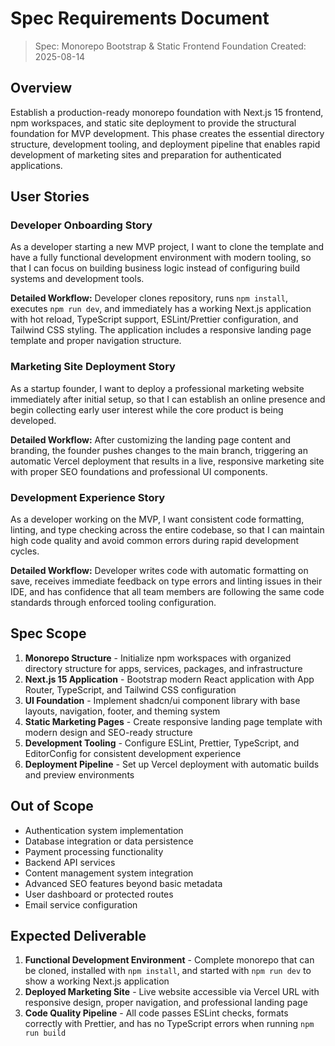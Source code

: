 # Spec Requirements Document

> Spec: Monorepo Bootstrap & Static Frontend Foundation
> Created: 2025-08-14

## Overview

Establish a production-ready monorepo foundation with Next.js 15 frontend, npm workspaces, and static site deployment to provide the structural foundation for MVP development. This phase creates the essential directory structure, development tooling, and deployment pipeline that enables rapid development of marketing sites and preparation for authenticated applications.

## User Stories

### Developer Onboarding Story

As a developer starting a new MVP project, I want to clone the template and have a fully functional development environment with modern tooling, so that I can focus on building business logic instead of configuring build systems and development tools.

**Detailed Workflow:** Developer clones repository, runs `npm install`, executes `npm run dev`, and immediately has a working Next.js application with hot reload, TypeScript support, ESLint/Prettier configuration, and Tailwind CSS styling. The application includes a responsive landing page template and proper navigation structure.

### Marketing Site Deployment Story

As a startup founder, I want to deploy a professional marketing website immediately after initial setup, so that I can establish an online presence and begin collecting early user interest while the core product is being developed.

**Detailed Workflow:** After customizing the landing page content and branding, the founder pushes changes to the main branch, triggering an automatic Vercel deployment that results in a live, responsive marketing site with proper SEO foundations and professional UI components.

### Development Experience Story

As a developer working on the MVP, I want consistent code formatting, linting, and type checking across the entire codebase, so that I can maintain high code quality and avoid common errors during rapid development cycles.

**Detailed Workflow:** Developer writes code with automatic formatting on save, receives immediate feedback on type errors and linting issues in their IDE, and has confidence that all team members are following the same code standards through enforced tooling configuration.

## Spec Scope

1. **Monorepo Structure** - Initialize npm workspaces with organized directory structure for apps, services, packages, and infrastructure
2. **Next.js 15 Application** - Bootstrap modern React application with App Router, TypeScript, and Tailwind CSS configuration
3. **UI Foundation** - Implement shadcn/ui component library with base layouts, navigation, footer, and theming system
4. **Static Marketing Pages** - Create responsive landing page template with modern design and SEO-ready structure
5. **Development Tooling** - Configure ESLint, Prettier, TypeScript, and EditorConfig for consistent development experience
6. **Deployment Pipeline** - Set up Vercel deployment with automatic builds and preview environments

## Out of Scope

- Authentication system implementation
- Database integration or data persistence
- Payment processing functionality
- Backend API services
- Content management system integration
- Advanced SEO features beyond basic metadata
- User dashboard or protected routes
- Email service configuration

## Expected Deliverable

1. **Functional Development Environment** - Complete monorepo that can be cloned, installed with `npm install`, and started with `npm run dev` to show a working Next.js application
2. **Deployed Marketing Site** - Live website accessible via Vercel URL with responsive design, proper navigation, and professional landing page
3. **Code Quality Pipeline** - All code passes ESLint checks, formats correctly with Prettier, and has no TypeScript errors when running `npm run build`
